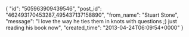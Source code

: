  {
   "id": "505963909439546",
   "post_id": "462493170453287_495437137158890",
   "from_name": "Stuart Stone",
   "message": "I love the way he ties them in knots with questions ;)  just reading his book now",
   "created_time": "2013-04-24T06:09:54+0000"
 }
